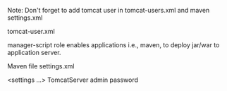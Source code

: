 Note: Don't forget to add tomcat user in tomcat-users.xml and maven settings.xml

tomcat-user.xml

<?xml version='1.0' encoding='utf-8'?>
<tomcat-users>
  <role rolename="manager-gui"/>
  <role rolename="manager-script"/>
  <user username="admin" password="password" roles="manager-gui,manager-script" />
</tomcat-users>
manager-script role enables applications i.e., maven, to deploy jar/war to application server.

Maven file settings.xml

<?xml version="1.0" encoding="UTF-8"?>
<settings ...>
    <servers>
        <server>
            <id>TomcatServer</id>
            <username>admin</username>
            <password>password</password>
        </server>
    </servers>
</settings>
